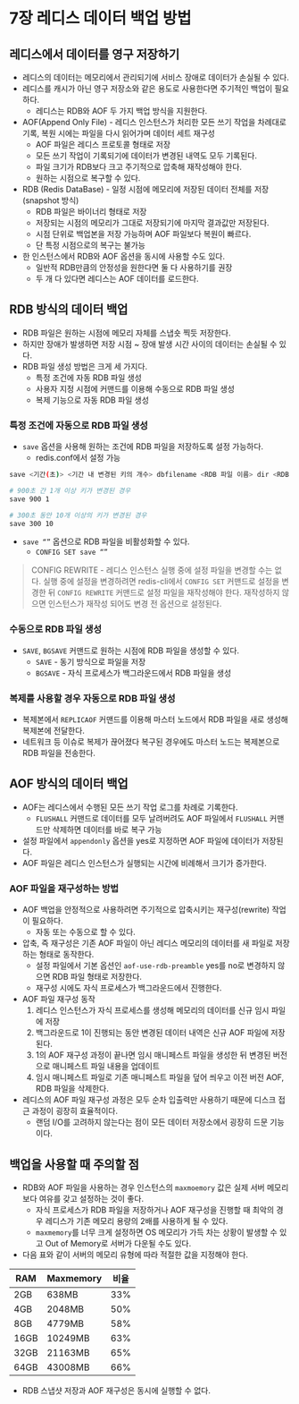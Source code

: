 # 7장 레디스 데이터 백업 방법
## 레디스에서 데이터를 영구 저장하기

- 레디스의 데이터는 메모리에서 관리되기에 서비스 장애로 데이터가 손실될 수 있다.
- 레디스를 캐시가 아닌 영구 저장소와 같은 용도로 사용한다면 주기적인 백업이 필요하다.
    - 레디스는 RDB와 AOF 두 가지 백업 방식을 지원한다.
- AOF(Append Only File) - 레디스 인스턴스가 처리한 모든 쓰기 작업을 차례대로 기록, 복원 시에는 파일을 다시 읽어가며 데이터 세트 재구성
    - AOF 파일은 레디스 프로토콜 형태로 저장
    - 모든 쓰기 작업이 기록되기에 데이터가 변경된 내역도 모두 기록된다.
    - 파일 크기가 RDB보다 크고 주기적으로 압축해 재작성해야 한다.
    - 원하는 시점으로 복구할 수 있다.
- RDB (Redis DataBase) - 일정 시점에 메모리에 저장된 데이터 전체를 저장 (snapshot 방식)
    - RDB 파일은 바이너리 형태로 저장
    - 저장되는 시점의 메모리가 그대로 저장되기에 마지막 결과값만 저장된다.
    - 시점 단위로 백업본을 저장 가능하며 AOF 파일보다 복원이 빠르다.
    - 단 특정 시점으로의 복구는 불가능
- 한 인스턴스에서 RDB와 AOF 옵션을 동시에 사용할 수도 있다.
    - 일반적 RDB만큼의 안정성을 원한다면 둘 다 사용하기를 권장
    - 두 개 다 있다면 레디스는 AOF 데이터를 로드한다.

## RDB 방식의 데이터 백업

- RDB 파일은 원하는 시점에 메모리 자체를 스냅숏 찍듯 저장한다.
- 하지만 장애가 발생하면 저장 시점 ~ 장애 발생 시간 사이의 데이터는 손실될 수 있다.
- RDB 파일 생성 방법은 크게 세 가지다.
  - 특정 조건에 자동 RDB 파일 생성
  - 사용자 지정 시점에 커맨드를 이용해 수동으로 RDB 파일 생성
  - 복제 기능으로 자동 RDB 파일 생성

### 특정 조건에 자동으로 RDB 파일 생성

- `save` 옵션을 사용해 원하는 조건에 RDB 파일을 저장하도록 설정 가능하다.
  - redis.conf에서 설정 가능

```bash
save <기간(초)> <기간 내 변경된 키의 개수> dbfilename <RDB 파일 이름> dir <RDB 파일 저장 경로>

# 900초 간 1개 이상 키가 변경된 경우
save 900 1

# 300초 동안 10개 이상의 키가 변경된 경우
save 300 10
```

- `save “”` 옵션으로 RDB 파일을 비활성화할 수 있다.
  - `CONFIG SET save “”`

> CONFIG REWRITE - 레디스 인스턴스 실행 중에 설정 파일을 변경할 수는 없다. 실행 중에 설정을 변경하려면 redis-cli에서 `CONFIG SET` 커맨드로 설정을 변경한 뒤 `CONFIG REWRITE` 커맨드로 설정 파일을 재작성해야 한다. 재작성하지 않으면 인스턴스가 재작성 되어도 변경 전 옵션으로 설정된다.
>

### 수동으로 RDB 파일 생성

- `SAVE`, `BGSAVE` 커맨드로 원하는 시점에 RDB 파일을 생성할 수 있다.
  - `SAVE` - 동기 방식으로 파일을 저장
  - `BGSAVE` - 자식 프로세스가 백그라운드에서 RDB 파일을 생성

### 복제를 사용할 경우 자동으로 RDB 파일 생성

- 복제본에서 `REPLICAOF` 커맨드를 이용해 마스터 노드에서 RDB 파일을 새로 생성해 복제본에 전달한다.
- 네트워크 등 이슈로 복제가 끊어졌다 복구된 경우에도 마스터 노드는 복제본으로 RDB 파일을 전송한다.

## AOF 방식의 데이터 백업

- AOF는 레디스에서 수행된 모든 쓰기 작업 로그를 차례로 기록한다.
  - `FLUSHALL` 커맨드로 데이터를 모두 날려버려도 AOF 파일에서 `FLUSHALL` 커맨드만 삭제하면 데이터를 바로 복구 가능
- 설정 파일에서 `appendonly` 옵션을 yes로 지정하면 AOF 파일에 데이터가 저장된다.
- AOF 파일은 레디스 인스턴스가 실행되는 시간에 비례해서 크기가 증가한다.

### AOF 파일을 재구성하는 방법

- AOF 백업을 안정적으로 사용하려면 주기적으로 압축시키는 재구성(rewrite) 작업이 필요하다.
  - 자동 또는 수동으로 할 수 있다.
- 압축, 즉 재구성은 기존 AOF 파일이 아닌 레디스 메모리의 데이터를 새 파일로 저장하는 형태로 동작한다.
  - 설정 파일에서 기본 옵션인 `aof-use-rdb-preamble` yes를 no로 변경하지 않으면 RDB 파일 형태로 저장한다.
  - 재구성 시에도 자식 프로세스가 백그라운드에서 진행한다.
- AOF 파일 재구성 동작
  1. 레디스 인스턴스가 자식 프로세스를 생성해 메모리의 데이터를 신규 임시 파일에 저장
  2. 백그라운드로 1이 진행되는 동안 변경된 데이터 내역은 신규 AOF 파일에 저장된다.
  3. 1의 AOF 재구성 과정이 끝나면 임시 매니페스트 파일을 생성한 뒤 변경된 버전으로 매니페스트 파일 내용을 업데이트
  4. 임시 매니페스트 파일로 기존 매니페스트 파일을 덮어 씌우고 이전 버전 AOF, RDB 파일을 삭제한다.
- 레디스의 AOF 파일 재구성 과정은 모두 순차 입출력만 사용하기 때문에 디스크 접근 과정이 굉장히 효율적이다.
  - 랜덤 I/O를 고려하지 않는다는 점이 모든 데이터 저장소에서 굉장히 드문 기능이다.

## 백업을 사용할 때 주의할 점

- RDB와 AOF 파일을 사용하는 경우 인스턴스의 `maxmoemory` 값은 실제 서버 메모리보다 여유를 갖고 설정하는 것이 좋다.
  - 자식 프로세스가 RDB 파일을 저장하거나 AOF 재구성을 진행할 때 최악의 경우 레디스가 기존 메모리 용량의 2배를 사용하게 될 수 있다.
  - `maxmemory`를 너무 크게 설정하면 OS 메모리가 가득 차는 상황이 발생할 수 있고 Out of Memory로 서버가 다운될 수도 있다.
- 다음 표와 같이 서버의 메모리 유형에 따라 적절한 값을 지정해야 한다.

| RAM | Maxmemory | 비율 |
| --- | --- | --- |
| 2GB | 638MB | 33% |
| 4GB | 2048MB | 50% |
| 8GB | 4779MB | 58% |
| 16GB | 10249MB | 63% |
| 32GB | 21163MB | 65% |
| 64GB | 43008MB | 66% |

- RDB 스냅샷 저장과 AOF 재구성은 동시에 실행할 수 없다.

